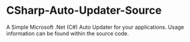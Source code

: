 # CSharp-Auto-Updater-Source
A Simple Microsoft .Net (C#) Auto Updater for your applications.
Usage information can be found within the source code.
